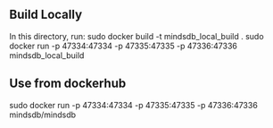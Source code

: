 ## Build Locally
In this directory, run: sudo docker build -t mindsdb_local_build .
sudo docker run -p 47334:47334 -p 47335:47335 -p 47336:47336 mindsdb_local_build

## Use from dockerhub

sudo docker run -p 47334:47334 -p 47335:47335 -p 47336:47336 mindsdb/mindsdb
